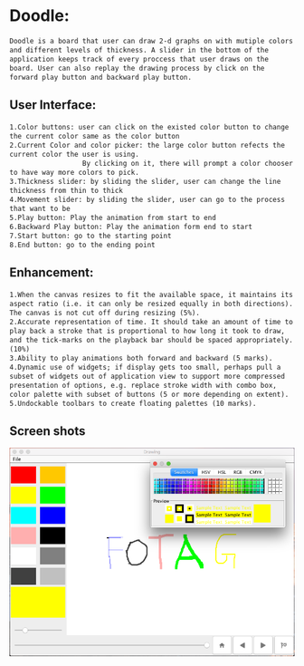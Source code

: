 # Doodle:

	Doodle is a board that user can draw 2-d graphs on with mutiple colors and different levels of thickness. A slider in the bottom of the application keeps track of every proccess that user draws on the board. User can also replay the drawing process by click on the forward play button and backward play button.

## User Interface:
	1.Color buttons: user can click on the existed color button to change the current color same as the color button
	2.Current Color and color picker: the large color button refects the current color the user is using. 
					  By clicking on it, there will prompt a color chooser to have way more colors to pick.
	3.Thickness slider: by sliding the slider, user can change the line thickness from thin to thick
	4.Movement slider: by sliding the slider, user can go to the process that want to be
	5.Play button: Play the animation from start to end
	6.Backward Play button: Play the animation form end to start
	7.Start button: go to the starting point
	8.End button: go to the ending point

## Enhancement:
	1.When the canvas resizes to fit the available space, it maintains its aspect ratio (i.e. it can only be resized equally in both directions). The canvas is not cut off during resizing (5%).
	2.Accurate representation of time. It should take an amount of time to play back a stroke that is proportional to how long it took to draw, and the tick-marks on the playback bar should be spaced appropriately. (10%)
	3.Ability to play animations both forward and backward (5 marks).
	4.Dynamic use of widgets; if display gets too small, perhaps pull a subset of widgets out of application view to support more compressed presentation of options, e.g. replace stroke width with combo box, color palette with subset of buttons (5 or more depending on extent).
	5.Undockable toolbars to create floating palettes (10 marks).
	
## Screen shots
![screenshot](DoodleBoard.png)
